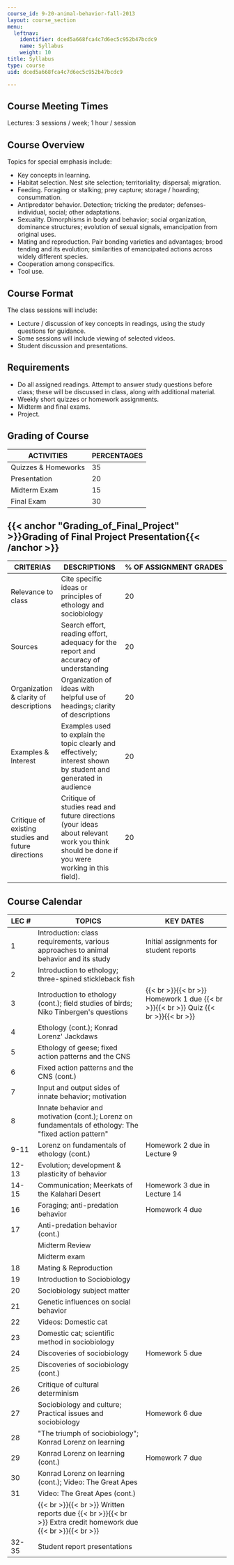 ```yaml
---
course_id: 9-20-animal-behavior-fall-2013
layout: course_section
menu:
  leftnav:
    identifier: dced5a668fca4c7d6ec5c952b47bcdc9
    name: Syllabus
    weight: 10
title: Syllabus
type: course
uid: dced5a668fca4c7d6ec5c952b47bcdc9

---
```


Course Meeting Times
--------------------

Lectures: 3 sessions / week; 1 hour / session

Course Overview
---------------

Topics for special emphasis include:

*   Key concepts in learning.
*   Habitat selection. Nest site selection; territoriality; dispersal; migration.
*   Feeding. Foraging or stalking; prey capture; storage / hoarding; consummation.
*   Antipredator behavior. Detection; tricking the predator; defenses-individual, social; other adaptations.
*   Sexuality. Dimorphisms in body and behavior; social organization, dominance structures; evolution of sexual signals, emancipation from original uses.
*   Mating and reproduction. Pair bonding varieties and advantages; brood tending and its evolution; similarities of emancipated actions across widely different species.
*   Cooperation among conspecifics.
*   Tool use.

Course Format
-------------

The class sessions will include:

*   Lecture / discussion of key concepts in readings, using the study questions for guidance.
*   Some sessions will include viewing of selected videos.
*   Student discussion and presentations.

Requirements
------------

*   Do all assigned readings. Attempt to answer study questions before class; these will be discussed in class, along with additional material.
*   Weekly short quizzes or homework assignments.
*   Midterm and final exams.
*   Project.

Grading of Course
-----------------

| ACTIVITIES | PERCENTAGES |
| --- | --- |
| Quizzes & Homeworks | 35 |
| Presentation | 20 |
| Midterm Exam | 15 |
| Final Exam | 30 

{{< anchor "Grading_of_Final_Project" >}}Grading of Final Project Presentation{{< /anchor >}}
---------------------------------------------------------------------------------------------

| CRITERIAS | DESCRIPTIONS | % OF ASSIGNMENT GRADES |
| --- | --- | --- |
| Relevance to class | Cite specific ideas or principles of ethology and sociobiology | 20 |
| Sources | Search effort, reading effort, adequacy for the report and accuracy of understanding | 20 |
| Organization & clarity of descriptions | Organization of ideas with helpful use of headings; clarity of descriptions | 20 |
| Examples & Interest | Examples used to explain the topic clearly and effectively; interest shown by student and generated in audience | 20 |
| Critique of existing studies and future directions | Critique of studies read and future directions (your ideas about relevant work you think should be done if you were working in this field). | 20 

Course Calendar
---------------

| LEC # | TOPICS | KEY DATES |
| --- | --- | --- |
| 1 | Introduction: class requirements, various approaches to animal behavior and its study | Initial assignments for student reports |
| 2 | Introduction to ethology; three-spined stickleback fish | &nbsp; |
| 3 | Introduction to ethology (cont.); field studies of birds; Niko Tinbergen's questions |  {{< br >}}{{< br >}} Homework 1 due {{< br >}}{{< br >}} Quiz {{< br >}}{{< br >}}  |
| 4 | Ethology (cont.); Konrad Lorenz' Jackdaws | &nbsp; |
| 5 | Ethology of geese; fixed action patterns and the CNS | &nbsp; |
| 6 | Fixed action patterns and the CNS (cont.) | &nbsp; |
| 7 | Input and output sides of innate behavior; motivation | &nbsp; |
| 8 | Innate behavior and motivation (cont.); Lorenz on fundamentals of ethology: The "fixed action pattern" | &nbsp; |
| 9-11 | Lorenz on fundamentals of ethology (cont.) | Homework 2 due in Lecture 9 |
| 12-13 | Evolution; development & plasticity of behavior | &nbsp; |
| 14-15 | Communication; Meerkats of the Kalahari Desert | Homework 3 due in Lecture 14 |
| 16 | Foraging; anti-predation behavior | Homework 4 due |
| 17 | Anti-predation behavior (cont.) | &nbsp; |
| &nbsp; | Midterm Review | &nbsp; |
| &nbsp; | Midterm exam |
| 18 | Mating & Reproduction | &nbsp; |
| 19 | Introduction to Sociobiology | &nbsp; |
| 20 | Sociobiology subject matter | &nbsp; |
| 21 | Genetic influences on social behavior | &nbsp; |
| 22 | Videos: Domestic cat | &nbsp; |
| 23 | Domestic cat; scientific method in sociobiology | &nbsp; |
| 24 | Discoveries of sociobiology | Homework 5 due |
| 25 | Discoveries of sociobiology (cont.) | &nbsp; |
| 26 | Critique of cultural determinism | &nbsp; |
| 27 | Sociobiology and culture; Practical issues and sociobiology | Homework 6 due |
| 28 | "The triumph of sociobiology"; Konrad Lorenz on learning | &nbsp; |
| 29 | Konrad Lorenz on learning (cont.) | Homework 7 due |
| 30 | Konrad Lorenz on learning (cont.); Video: The Great Apes | &nbsp; |
| 31 | Video: The Great Apes (cont.) | &nbsp; |
| &nbsp; |  {{< br >}}{{< br >}} Written reports due {{< br >}}{{< br >}} Extra credit homework due {{< br >}}{{< br >}}  |
| 32-35 | Student report presentations |